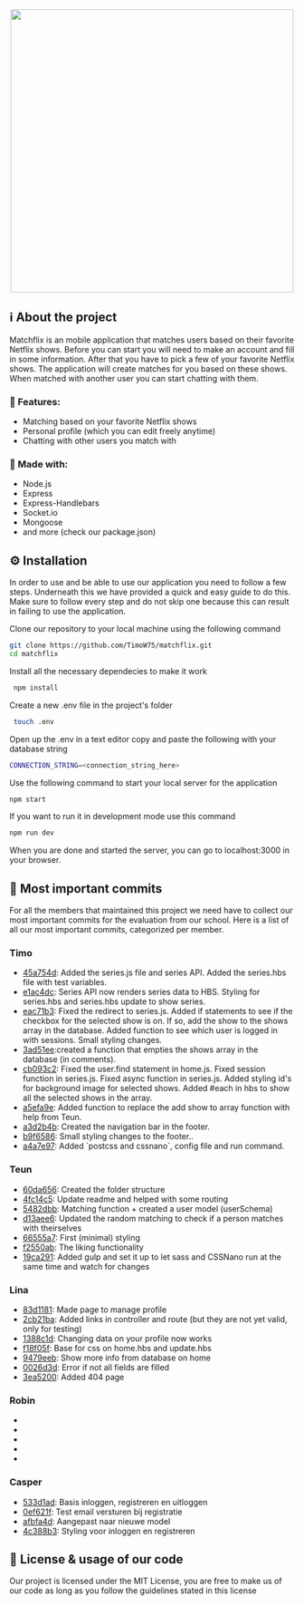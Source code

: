 <section align="center">
 <img src="https://user-images.githubusercontent.com/60609760/159242521-5cf9800b-5134-4ef1-a91f-3c493d40de34.svg" width="500">
</section>

<section>
 <h1>ℹ️ About the project</h1>
 <p>Matchflix is an mobile application that matches users based on their favorite Netflix shows. Before you can start you will need to make an account and fill in some information. After that you have to pick a few of your favorite Netflix shows. The application will create matches for you based on these shows. When matched with another user you can start chatting with them.</p>
 
 <h3>📱 Features:</h3>
 <ul>
  <li>Matching based on your favorite Netflix shows</li>
  <li>Personal profile (which you can edit freely anytime)</li>
  <li>Chatting with other users you match with</li>
 </ul>
 
 <h3>🧰 Made with:</h3>
 <ul>
  <li>Node.js</li>
  <li>Express</li>
  <li>Express-Handlebars</li>
  <li>Socket.io</li>
  <li>Mongoose</li>
  <li>and more (check our package.json)</li>
 </ul>
</section>

<section>
 <h2>⚙️ Installation</h2>
 <p>In order to use and be able to use our application you need to follow a few steps. Underneath this we have provided a quick and easy guide to do this. Make sure to follow every step and do not skip one because this can result in failing to use the application.</p>
 
 Clone our repository to your local machine using the following command
 ````bash
 git clone https://github.com/TimoW75/matchflix.git  
 cd matchflix  
 ````
 Install all the necessary dependecies to make it work
 ````bash
  npm install  
 ````
 Create a new .env file in the project's folder
 ````bash
  touch .env  
 ````
 Open up the .env in a text editor copy and paste the following with your database string  
 ````bash
 CONNECTION_STRING=<connection_string_here>
 ````
 Use the following command to start your local server for the application
 ````bash 
 npm start  
 ````
 If you want to run it in development mode use this command
 ````bash
 npm run dev
 ````
 When you are done and started the server, you can go to localhost:3000 in your browser.
</section>

<section>
 <h2>🔨 Most important commits</h2>
 <p>For all the members that maintained this project we need have to collect our most important commits for the evaluation from our school. Here is a list of all our most important commits, categorized per member.</p>
  
 <h3>Timo</h3>
 <ul>
  <li><a href="https://github.com/TimoW75/matchflix/commit/45a754d9bb6a54a150263b794ead7279187ce05b">45a754d</a>: Added the series.js file and series API. Added the series.hbs file with test variables.</li>
  <li><a href="https://github.com/TimoW75/matchflix/commit/e1ac4dcd411c7bfd9c6380a0c7953e239ce6ed32">e1ac4dc</a>: Series API now renders series data to HBS. Styling for series.hbs and series.hbs update to show series.</li>
  <li><a href="https://github.com/TimoW75/matchflix/commit/eac71b34540faf1b9a0600f05f51aad8c02ebe03">eac71b3</a>: Fixed the redirect to series.js. Added if statements to see if the checkbox for the selected show is on. If so, add the show to the shows array in the database. Added function to see which user is logged in with sessions. Small styling changes.</li>
 <li><a href="https://github.com/TimoW75/matchflix/commit/3ad51eea561eb169dcc7b7b4edfc058b0e05119a">3ad51ee</a>:created a function that empties the shows array in the database (in comments).</li>
 <li><a href="https://github.com/TimoW75/matchflix/commit/cb093c2962352b219addb9b697d11f2ecb36f636">cb093c2</a>: Fixed the user.find statement in home.js. Fixed session function in series.js. Fixed async function in series.js. Added styling id's for background image for selected shows. Added #each in hbs to show all the selected shows in the array.</li>
 <li><a href="https://github.com/TimoW75/matchflix/commit/a5efa9e59f92b7c4c117c45fd198d749c19570a5">a5efa9e</a>: Added function to replace the add show to array function with help from Teun.</li>
 <li><a href="https://github.com/TimoW75/matchflix/commit/a3d2b4b954bd338c78c3e900cd9abf593c295c15">a3d2b4b</a>: Created the navigation bar in the footer.</li>
 <li><a href="https://github.com/TimoW75/matchflix/commit/b9f6586b95c7a4d8e9623e9067433a0668a92a31">b9f6586</a>: Small styling changes to the footer..</li>
 <li><a href="https://github.com/TimoW75/matchflix/commit/a4a7e97ef97f03cec44236daea31a8bef513dc84">a4a7e97</a>: Added `postcss and cssnano`, config file and run command.</li>
</ul>
 
 <h3>Teun</h3>
 <ul>
   <li><a href="https://github.com/TimoW75/matchflix/commit/60da65605de59bb7fea0b118010d5abb8eac302c">60da656</a>: Created the folder structure</li>
    <li><a href="https://github.com/TimoW75/matchflix/commit/4fc14c5b3b25262040ab12d24cdd1a6fc41eb5fe">4fc14c5</a>: Update readme and helped with some routing</li>
  <li><a href="https://github.com/TimoW75/matchflix/commit/5482dbbf1e076992b79358240dbba90c0119b7a3">5482dbb</a>: Matching function + created a user model (userSchema)</li>
  <li><a href="https://github.com/TimoW75/matchflix/commit/d13aee6fbb2271011b48a77c0a5cc70387547f5d">d13aee6</a>: Updated the random matching to check if a person matches with theirselves</li>
  <li><a href="https://github.com/TimoW75/matchflix/commit/66555a77bb8a38f1448d1e2f419eaecd61f01402">66555a7</a>: First (minimal) styling</li>
  <li><a href="https://github.com/TimoW75/matchflix/commit/f2550ab91c264066e12d487310a3f34f92df2954">f2550ab</a>: The liking functionality</li>
  <li><a href="https://github.com/TimoW75/matchflix/commit/19ca291ce2f99584a9204c1a986f0393a0e94db8">19ca291</a>: Added gulp and set it up to let sass and CSSNano run at the same time and watch for changes</li>
 </ul>
 
 <h3>Lina</h3>
 <ul>
  <li><a href="https://github.com/TimoW75/matchflix/commit/83d118116df9c3bebbdb8d5effc38b15529f882e">83d1181</a>: Made page to manage profile</li>
  <li><a href="https://github.com/TimoW75/matchflix/commit/2cb21ba569b1c91f64b469a0cbefb33d5b949b6f">2cb21ba</a>: Added links in controller and route (but they are not yet valid, only for testing)</li>
  <li><a href="https://github.com/TimoW75/matchflix/commit/1388c1d9c8971c4e076537039622c30b3b331c17">1388c1d</a>: Changing data on your profile now works</li>
  <li><a href="https://github.com/TimoW75/matchflix/commit/f18f05ff2e3b2e13bfa008db9d5477919d13b3cb">f18f05f</a>: Base for css on home.hbs and update.hbs</li>
  <li><a href="https://github.com/TimoW75/matchflix/commit/9479eeba6cc5ceb5ab4bad49cefd6ec322ab52b7">9479eeb</a>: Show more info from database on home</li>
  <li><a href="https://github.com/TimoW75/matchflix/commit/0026d3d6d04a340aa62d77b87e2b241071a32be8">0026d3d</a>: Error if not all fields are filled</li>
  <li><a href="https://github.com/TimoW75/matchflix/commit/3ea5200f48fe0a4f80f63120bfcbff5517df3269">3ea5200</a>: Added 404 page</li>
 </ul>
 
 <h3>Robin</h3>
 <ul>
  <li></li>
  <li></li>
  <li></li>
  <li></li>
  <li></li>
 </ul>
 
 <h3>Casper</h3>
 <ul>
  <li><a href="https://github.com/TimoW75/matchflix/commit/533d1adf5e152d73998067ac7b946fdd62cb00eb">533d1ad</a>: Basis inloggen, registreren en uitloggen</li>
  <li><a href="https://github.com/TimoW75/matchflix/commit/0ef621f5fff436ecf0cf901823cbc80b9eecc84e">0ef621f</a>: Test email versturen bij registratie</li>
  <li><a href="https://github.com/TimoW75/matchflix/commit/afbfa4dd1152cef8a246abf0988170f4085e1a15">afbfa4d</a>: Aangepast naar nieuwe model</li>
  <li><a href="https://github.com/TimoW75/matchflix/commit/4c388b36320caca9b4841b743427470a2cc0d2fa">4c388b3</a>: Styling voor inloggen en registreren</li>
 </ul>
</section>
 
<section>
 <h2>📄 License & usage of our code</h2>
 <p>Our project is licensed under the MIT License, you are free to make us of our code as long as you follow the guidelines stated in this license</p>
</section>



